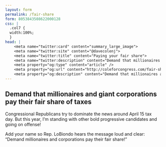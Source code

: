 ```yaml
---
layout: form
permalink: /fair-share
form: 8053843508622000128
css: |
  .col7 {
  width:100%;
  }
head: |
    <meta name="twitter:card" content="summary_large_image">
    <meta name="twitter:site" content="@davecolenj">
    <meta name="twitter:title" content="Paying your fair share">
    <meta name="twitter:description" content="Demand that millionaires and giant corporations pay their fair share of taxes">
    <meta property="og:type" content="article" />
    <meta property="og:url" content="http://coleforcongress.com/fair-share/" />
    <meta property="og:description" content="Demand that millionaires and giant corporations pay their fair share of taxes" />
---
```


## Demand that millionaires and giant corporations pay their fair share of taxes

Congressional Republicans try to dominate the news around April 15 tax day. But this year, I’m standing with other bold progressive candidates and going on offense!

Add your name so Rep. LoBiondo hears the message loud and clear: “Demand millionaires and corporations pay their fair share!”
